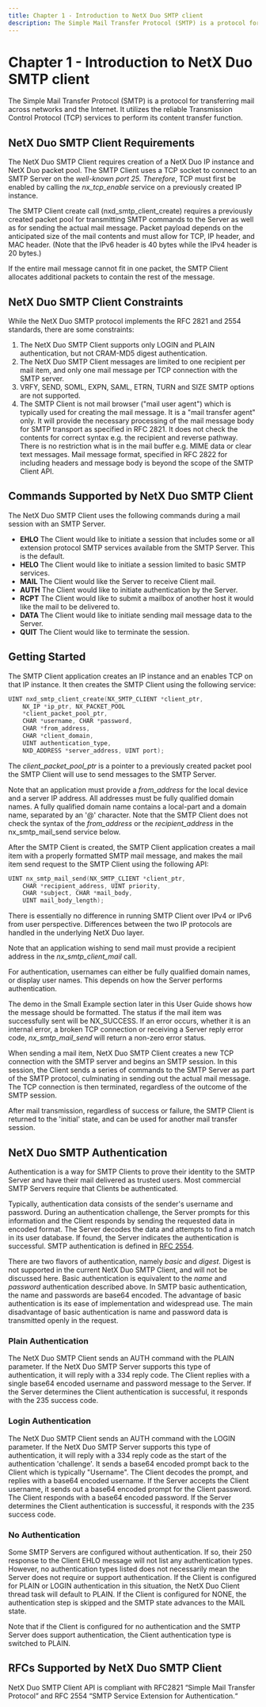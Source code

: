 ```yaml
---
title: Chapter 1 - Introduction to NetX Duo SMTP client
description: The Simple Mail Transfer Protocol (SMTP) is a protocol for transferring mail across networks and the Internet.
---
```


# Chapter 1 - Introduction to NetX Duo SMTP client

The Simple Mail Transfer Protocol (SMTP) is a protocol for transferring mail across networks and the Internet. It utilizes the reliable Transmission Control Protocol (TCP) services to perform its content transfer function.

## NetX Duo SMTP Client Requirements

The NetX Duo SMTP Client requires creation of a NetX Duo IP instance and NetX Duo packet pool. The SMTP Client uses a TCP socket to connect to an SMTP Server on the *well-known port 25. Therefore*, TCP must first be enabled by calling the *nx_tcp_enable* service on a previously created IP instance.

The SMTP Client create call (nxd_smtp_client_create) requires a previously created packet pool for transmitting SMTP commands to the Server as well as for sending the actual mail message. Packet payload depends on the anticipated size of the mail contents and must allow for TCP, IP header, and MAC header. (Note that the IPv6 header is 40 bytes while the IPv4 header is 20 bytes.)

If the entire mail message cannot fit in one packet, the SMTP Client allocates additional packets to contain the rest of the message.

## NetX Duo SMTP Client Constraints

While the NetX Duo SMTP protocol implements the RFC 2821 and 2554 standards, there are some constraints:

1. The NetX Duo SMTP Client supports only LOGIN and PLAIN authentication, but not CRAM-MD5 digest authentication.
2. The NetX Duo SMTP Client messages are limited to one recipient per mail item, and only one mail message per TCP connection with the SMTP server.
3. VRFY, SEND, SOML, EXPN, SAML, ETRN, TURN and SIZE SMTP options are not supported.
4. The SMTP Client is not mail browser ("mail user agent") which is typically used for creating the mail message. It is a "mail transfer agent" only. It will provide the necessary processing of the mail message body for SMTP transport as specified in RFC 2821. It does not check the contents for correct syntax e.g. the recipient and reverse pathway. There is no restriction what is in the mail buffer e.g. MIME data or clear text messages. Mail message format, specified in RFC 2822 for including headers and message body is beyond the scope of the SMTP Client API.

## Commands Supported by NetX Duo SMTP Client

The NetX Duo SMTP Client uses the following commands during a mail session with an SMTP Server.

- **EHLO** The Client would like to initiate a session that includes some or all extension protocol SMTP services available from the SMTP Server. This is the default.
- **HELO** The Client would like to initiate a session limited to basic SMTP services.
- **MAIL** The Client would like the Server to receive Client mail.
- **AUTH** The Client would like to initiate authentication by the Server.
- **RCPT** The Client would like to submit a mailbox of another host it would like the mail to be delivered to.
- **DATA** The Client would like to initiate sending mail message data to the Server.
- **QUIT** The Client would like to terminate the session.

## Getting Started

The SMTP Client application creates an IP instance and an enables TCP on that IP instance. It then creates the SMTP Client using the following service:

```C
UINT nxd_smtp_client_create(NX_SMTP_CLIENT *client_ptr,
    NX_IP *ip_ptr, NX_PACKET_POOL
    *client_packet_pool_ptr,
    CHAR *username, CHAR *password,
    CHAR *from_address,
    CHAR *client_domain,
    UINT authentication_type,
    NXD_ADDRESS *server_address, UINT port);
```

The *client_packet_pool_ptr* is a pointer to a previously created packet pool the SMTP Client will use to send messages to the SMTP Server.

Note that an application must provide a *from_address* for the local device and a server IP address. All addresses must be fully qualified domain names. A fully qualified domain name contains a local-part and a domain name, separated by an '@' character. Note that the SMTP Client does not check the syntax of the *from_address* or the *recipient_address* in the nx_smtp_mail_send service below.

After the SMTP Client is created, the SMTP Client application creates a mail item with a properly formatted SMTP mail message, and makes the mail item send request to the SMTP Client using the following API:

```C
UINT nx_smtp_mail_send(NX_SMTP_CLIENT *client_ptr,
    CHAR *recipient_address, UINT priority,
    CHAR *subject, CHAR *mail_body,
    UINT mail_body_length);
```

There is essentially no difference in running SMTP Client over IPv4 or IPv6 from user perspective. Differences between the two IP protocols are handled in the underlying NetX Duo layer.

Note that an application wishing to send mail must provide a recipient address in the *nx_smtp_client_mail* call.

For authentication, usernames can either be fully qualified domain names, or display user names. This depends on how the Server performs authentication.

The demo in the Small Example section later in this User Guide shows how the message should be formatted. The status if the mail item was successfully sent will be NX_SUCCESS. If an error occurs, whether it is an internal error, a broken TCP connection or receiving a Server reply error code, *nx_smtp_mail_send* will return a non-zero error status.

When sending a mail item, NetX Duo SMTP Client creates a new TCP connection with the SMTP server and begins an SMTP session. In this session, the Client sends a series of commands to the SMTP Server as part of the SMTP protocol, culminating in sending out the actual mail message. The TCP connection is then terminated, regardless of the outcome of the SMTP session.

After mail transmission, regardless of success or failure, the SMTP Client is returned to the 'initial' state, and can be used for another mail transfer session.

## NetX Duo SMTP Authentication

Authentication is a way for SMTP Clients to prove their identity to the SMTP Server and have their mail delivered as trusted users. Most commercial SMTP Servers require that Clients be authenticated.

Typically, authentication data consists of the sender's username and password. During an authentication challenge, the Server prompts for this information and the Client responds by sending the requested data in encoded format. The Server decodes the data and attempts to find a match in its user database. If found, the Server indicates the authentication is successful. SMTP authentication is defined in [RFC 2554](http://www.ietf.org/rfc/rfc2554.txt).

There are two flavors of authentication, namely *basic* and *digest*. Digest is not supported in the current NetX Duo SMTP Client, and will not be discussed here. Basic authentication is equivalent to the *name* and *password* authentication described above. In SMTP basic authentication, the name and passwords are base64 encoded. The advantage of basic authentication is its ease of implementation and widespread use. The main disadvantage of basic authentication is name and password data is transmitted openly in the request.

### Plain Authentication

The NetX Duo SMTP Client sends an AUTH command with the PLAIN parameter. If the NetX Duo SMTP Server supports this type of authentication, it will reply with a 334 reply code. The Client replies with a single base64 encoded username and password message to the Server. If the Server determines the Client authentication is successful, it responds with the 235 success code.

### Login Authentication

The NetX Duo SMTP Client sends an AUTH command with the LOGIN parameter. If the NetX Duo SMTP Server supports this type of authentication, it will reply with a 334 reply code as the start of the authentication 'challenge'. It sends a base64 encoded prompt back to the Client which is typically "Username". The Client decodes the prompt, and replies with a base64 encoded username. If the Server accepts the Client username, it sends out a base64 encoded prompt for the Client password. The Client responds with a base64 encoded password. If the Server determines the Client authentication is successful, it responds with the 235 success code.

### No Authentication

Some SMTP Servers are configured without authentication. If so, their 250 response to the Client EHLO message will not list any authentication types. However, no authentication types listed does not necessarily mean the Server does not require or support authentication. If the Client is configured for PLAIN or LOGIN authentication in this situation, the NetX Duo Client thread task will default to PLAIN. If the Client is configured for NONE, the authentication step is skipped and the SMTP state advances to the MAIL state.

Note that if the Client is configured for no authentication and the SMTP Server does support authentication, the Client authentication type is switched to PLAIN.

## RFCs Supported by NetX Duo SMTP Client

NetX Duo SMTP Client API is compliant with RFC2821 “Simple Mail Transfer Protocol” and RFC 2554 “SMTP Service Extension for Authentication.“
